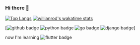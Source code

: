 ### Hi there 👋

<!--
**miranaky/miranaky** is a ✨ _special_ ✨ repository because its `README.md` (this file) appears on your GitHub profile.

Here are some ideas to get you started:

- 🔭 I’m currently working on ...
- 🌱 I’m currently learning ...
- 👯 I’m looking to collaborate on ...
- 🤔 I’m looking for help with ...
- 💬 Ask me about ...
- 📫 How to reach me: ...
- 😄 Pronouns: ...
- ⚡ Fun fact: ...
-->

[![Top Langs](https://github-readme-stats.vercel.app/api/top-langs/?username=miranaky&layout=compact)](https://github.com/anuraghazra/github-readme-stats)
[![willianrod's wakatime stats](https://github-readme-stats.vercel.app/api/wakatime?username=miranaky&layout=compact)](https://github.com/anuraghazra/github-readme-stats)

[![github badge](https://img.shields.io/badge/Github-181717?style=flat&logo=Github&logoColor=white)
![python badge](https://img.shields.io/badge/Python-3776AB?style=flat&logo=Python&logoColor=white)
![go badge](https://img.shields.io/badge/Go-00ADD8?style=flat&logo=Go&logoColor=white)
![django badge](https://img.shields.io/badge/Django-092E20?style=flat&logo=Django&logoColor=white)]

now I'm learning ![flutter badge](https://img.shields.io/badge/Flutter-02569B?style=flat&logo=Github&logoColor=white)
